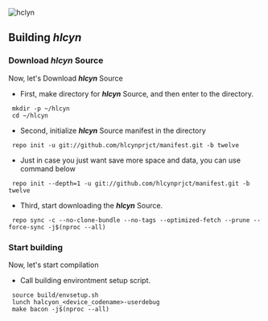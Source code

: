![hclyn](https://raw.githubusercontent.com/hlcynprjct/manifest/twelve/res/logo.png)

## Building _hlcyn_

### Download _hlcyn_ Source
Now, let's Download _**hlcyn**_ Source

- First, make directory for _**hlcyn**_ Source, and then enter to the directory.
```
 mkdir -p ~/hlcyn
 cd ~/hlcyn
```

- Second, initialize _**hlcyn**_ Source manifest in the directory
```
 repo init -u git://github.com/hlcynprjct/manifest.git -b twelve
```

- Just in case you just want save more space and data, you can use command below
```
 repo init --depth=1 -u git://github.com/hlcynprjct/manifest.git -b twelve
```

- Third, start downloading the _**hlcyn**_ Source.
```
 repo sync -c --no-clone-bundle --no-tags --optimized-fetch --prune --force-sync -j$(nproc --all)
```

### Start building
Now, let's start compilation

- Call building environtment setup script.
```
 source build/envsetup.sh
 lunch halcyon_<device_codename>-userdebug
 make bacon -j$(nproc --all)
```
